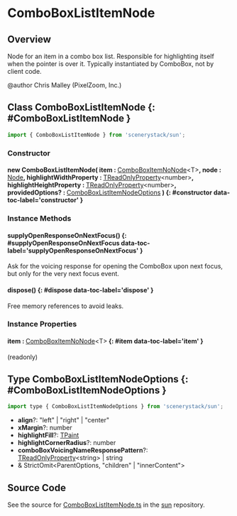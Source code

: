 # ComboBoxListItemNode

## Overview

Node for an item in a combo box list.
Responsible for highlighting itself when the pointer is over it.
Typically instantiated by ComboBox, not by client code.

@author Chris Malley (PixelZoom, Inc.)

## Class ComboBoxListItemNode {: #ComboBoxListItemNode }


```js
import { ComboBoxListItemNode } from 'scenerystack/sun';
```
### Constructor

#### new ComboBoxListItemNode( item : <span style="font-weight: 400;">[ComboBoxItemNoNode](../sun/ComboBox.md#ComboBoxItemNoNode)&lt;T&gt;</span>, node : <span style="font-weight: 400;">[Node](../scenery/Node.md)</span>, highlightWidthProperty : <span style="font-weight: 400;">[TReadOnlyProperty](../axon/TReadOnlyProperty.md)&lt;<span style="color: hsla(calc(var(--md-hue) + 180deg),80%,40%,1);">number</span>&gt;</span>, highlightHeightProperty : <span style="font-weight: 400;">[TReadOnlyProperty](../axon/TReadOnlyProperty.md)&lt;<span style="color: hsla(calc(var(--md-hue) + 180deg),80%,40%,1);">number</span>&gt;</span>, providedOptions? : <span style="font-weight: 400;">[ComboBoxListItemNodeOptions](../sun/ComboBoxListItemNode.md#ComboBoxListItemNodeOptions)</span> ) {: #constructor data-toc-label='constructor' }

### Instance Methods

#### supplyOpenResponseOnNextFocus() {: #supplyOpenResponseOnNextFocus data-toc-label='supplyOpenResponseOnNextFocus' }

Ask for the voicing response for opening the ComboBox upon next focus, but only for the very next focus event.

#### dispose() {: #dispose data-toc-label='dispose' }

Free memory references to avoid leaks.

### Instance Properties

#### item : <span style="font-weight: 400;">[ComboBoxItemNoNode](../sun/ComboBox.md#ComboBoxItemNoNode)&lt;T&gt;</span> {: #item data-toc-label='item' }

(readonly)



## Type ComboBoxListItemNodeOptions {: #ComboBoxListItemNodeOptions }


```js
import type { ComboBoxListItemNodeOptions } from 'scenerystack/sun';
```
- **align**?: "left" | "right" | "center"
- **xMargin**?: <span style="color: hsla(calc(var(--md-hue) + 180deg),80%,40%,1);">number</span>
- **highlightFill**?: [TPaint](../scenery/TPaint.md)
- **highlightCornerRadius**?: <span style="color: hsla(calc(var(--md-hue) + 180deg),80%,40%,1);">number</span>
- **comboBoxVoicingNameResponsePattern**?: [TReadOnlyProperty](../axon/TReadOnlyProperty.md)&lt;<span style="color: hsla(calc(var(--md-hue) + 180deg),80%,40%,1);">string</span>&gt; | <span style="color: hsla(calc(var(--md-hue) + 180deg),80%,40%,1);">string</span>
- &amp; StrictOmit&lt;ParentOptions, "children" | "innerContent"&gt;




## Source Code

See the source for [ComboBoxListItemNode.ts](https://github.com/phetsims/sun/blob/main/js/ComboBoxListItemNode.ts) in the [sun](https://github.com/phetsims/sun) repository.
